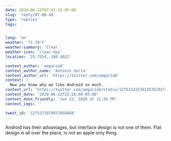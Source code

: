 ```yaml
---
date: 2020-06-23T07:07:15-05:00
slug: 'reply/07-06-48'
type: 'replies'
tags:


lang: 'en'
weather: '71.78°F'
weather-summary: 'Clear'
weather-icon: 'clear-day'
location: '25.7554,-100.4022'

context_author: 'amgarza8'
context_author_name: 'Antonio Garza'
context_author_url: 'https://twitter.com/amgarza8'
context: |
  Now you know why we like Android so much.
context_url: 'https://twitter.com/amgarza8/status/1275314157613576193?s=12'
context_date: '2020-06-22T23:26:00-05:00'
context_date_friendly: 'Jun 22, 2020 at 11:26 PM'
context_imgs: ''

tweet_id: '1275271979071950848'
---
```

Android has their advantages, but interface design is not one of them. Flat design is all over the place, is not an apple only thing. 